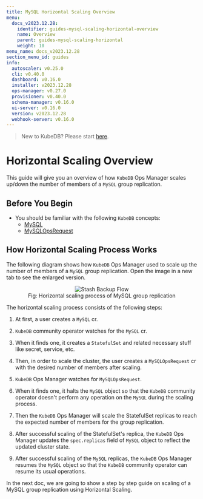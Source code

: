 ```yaml
---
title: MySQL Horizontal Scaling Overview
menu:
  docs_v2023.12.28:
    identifier: guides-mysql-scaling-horizontal-overview
    name: Overview
    parent: guides-mysql-scaling-horizontal
    weight: 10
menu_name: docs_v2023.12.28
section_menu_id: guides
info:
  autoscaler: v0.25.0
  cli: v0.40.0
  dashboard: v0.16.0
  installer: v2023.12.28
  ops-manager: v0.27.0
  provisioner: v0.40.0
  schema-manager: v0.16.0
  ui-server: v0.16.0
  version: v2023.12.28
  webhook-server: v0.16.0
---
```


> New to KubeDB? Please start [here](/docs/v2023.12.28/README).

# Horizontal Scaling Overview

This guide will give you an overview of how `KubeDB` Ops Manager scales up/down the number of members of a `MySQL` group replication.

## Before You Begin

- You should be familiar with the following `KubeDB` concepts:
  - [MySQL](/docs/v2023.12.28/guides/mysql/concepts/database/)
  - [MySQLOpsRequest](/docs/v2023.12.28/guides/mysql/concepts/opsrequest/)

## How Horizontal Scaling Process Works

The following diagram shows how `KubeDB` Ops Manager used to scale up the number of members of a `MySQL` group replication. Open the image in a new tab to see the enlarged version.

<figure align="center">
  <img alt="Stash Backup Flow" src="/docs/v2023.12.28/guides/mysql/scaling/horizontal-scaling/overview/images/my-horizontal_scaling.png">
<figcaption align="center">Fig: Horizontal scaling process of MySQL group replication</figcaption>
</figure>

The horizontal scaling process consists of the following steps:

1. At first, a user creates a `MySQL` cr.

2. `KubeDB` community operator watches for the `MySQL` cr.

3. When it finds one, it creates a `StatefulSet` and related necessary stuff like secret, service, etc.

4. Then, in order to scale the cluster, the user creates a `MySQLOpsRequest` cr with the desired number of members after scaling.

5. `KubeDB` Ops Manager watches for `MySQLOpsRequest`.

6. When it finds one, it halts the `MySQL` object so that the `KubeDB` community operator doesn't perform any operation on the `MySQL` during the scaling process.  

7. Then the `KubeDB` Ops Manager will scale the StatefulSet replicas to reach the expected number of members for the group replication.

8. After successful scaling of the StatefulSet's replica, the `KubeDB` Ops Manager updates the `spec.replicas` field of `MySQL` object to reflect the updated cluster state.

9. After successful scaling of the `MySQL` replicas, the `KubeDB` Ops Manager resumes the `MySQL` object so that the `KubeDB` community operator can resume its usual operations.

In the next doc, we are going to show a step by step guide on scaling of a MySQL group replication using Horizontal Scaling.